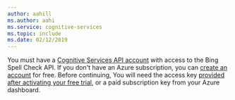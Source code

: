 ```yaml
--- 
author: aahill
ms.author: aahi
ms.service: cognitive-services
ms.topic: include
ms.date: 02/12/2019
--- 
```


You must have a [Cognitive Services API account](https://docs.microsoft.com/azure/cognitive-services/cognitive-services-apis-create-account) with access to the Bing Spell Check API. If you don't have an Azure subscription, you can [create an account](https://azure.microsoft.com/en-us/try/cognitive-services/?api=text-analytics) for free. Before continuing, You will need the access key [provided after activating your free trial](https://azure.microsoft.com/try/cognitive-services/my-apis/), or a paid subscription key from your Azure dashboard.
